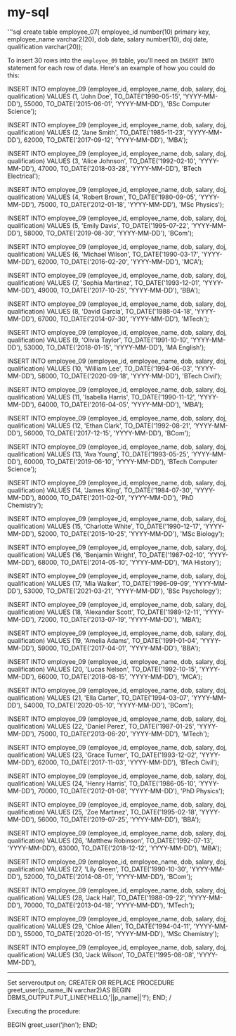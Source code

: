 # my-sql
'''sql
create table employee_07(
employee_id number(10) primary key,
employee_name varchar2(20),
 dob date,
 salary number(10),
 doj date,
qualification varchar(20));
   



To insert 30 rows into the `employee_09` table, you'll need an `INSERT INTO` statement for each row of data. Here's an example of how you could do this:

INSERT INTO employee_09 (employee_id, employee_name, dob, salary, doj, qualification) 
VALUES (1, 'John Doe', TO_DATE('1990-05-15', 'YYYY-MM-DD'), 55000, TO_DATE('2015-06-01', 'YYYY-MM-DD'), 'BSc Computer Science');

INSERT INTO employee_09 (employee_id, employee_name, dob, salary, doj, qualification) 
VALUES (2, 'Jane Smith', TO_DATE('1985-11-23', 'YYYY-MM-DD'), 62000, TO_DATE('2017-09-12', 'YYYY-MM-DD'), 'MBA');

INSERT INTO employee_09 (employee_id, employee_name, dob, salary, doj, qualification) 
VALUES (3, 'Alice Johnson', TO_DATE('1992-02-10', 'YYYY-MM-DD'), 47000, TO_DATE('2018-03-28', 'YYYY-MM-DD'), 'BTech Electrical');

INSERT INTO employee_09 (employee_id, employee_name, dob, salary, doj, qualification) 
VALUES (4, 'Robert Brown', TO_DATE('1980-09-05', 'YYYY-MM-DD'), 75000, TO_DATE('2012-01-18', 'YYYY-MM-DD'), 'MSc Physics');

INSERT INTO employee_09 (employee_id, employee_name, dob, salary, doj, qualification) 
VALUES (5, 'Emily Davis', TO_DATE('1995-07-22', 'YYYY-MM-DD'), 58000, TO_DATE('2019-08-30', 'YYYY-MM-DD'), 'BCom');

INSERT INTO employee_09 (employee_id, employee_name, dob, salary, doj, qualification) 
VALUES (6, 'Michael Wilson', TO_DATE('1990-03-17', 'YYYY-MM-DD'), 62000, TO_DATE('2016-02-20', 'YYYY-MM-DD'), 'MCA');

INSERT INTO employee_09 (employee_id, employee_name, dob, salary, doj, qualification) 
VALUES (7, 'Sophia Martinez', TO_DATE('1993-12-01', 'YYYY-MM-DD'), 49000, TO_DATE('2017-10-25', 'YYYY-MM-DD'), 'BBA');

INSERT INTO employee_09 (employee_id, employee_name, dob, salary, doj, qualification) 
VALUES (8, 'David Garcia', TO_DATE('1988-04-18', 'YYYY-MM-DD'), 67000, TO_DATE('2014-07-30', 'YYYY-MM-DD'), 'MTech');

INSERT INTO employee_09 (employee_id, employee_name, dob, salary, doj, qualification) 
VALUES (9, 'Olivia Taylor', TO_DATE('1991-10-10', 'YYYY-MM-DD'), 53000, TO_DATE('2018-01-15', 'YYYY-MM-DD'), 'MA English');

INSERT INTO employee_09 (employee_id, employee_name, dob, salary, doj, qualification) 
VALUES (10, 'William Lee', TO_DATE('1994-06-03', 'YYYY-MM-DD'), 58000, TO_DATE('2020-09-18', 'YYYY-MM-DD'), 'BTech Civil');

INSERT INTO employee_09 (employee_id, employee_name, dob, salary, doj, qualification) 
VALUES (11, 'Isabella Harris', TO_DATE('1990-11-12', 'YYYY-MM-DD'), 64000, TO_DATE('2016-04-05', 'YYYY-MM-DD'), 'MBA');

INSERT INTO employee_09 (employee_id, employee_name, dob, salary, doj, qualification) 
VALUES (12, 'Ethan Clark', TO_DATE('1992-08-21', 'YYYY-MM-DD'), 56000, TO_DATE('2017-12-15', 'YYYY-MM-DD'), 'BCom');

INSERT INTO employee_09 (employee_id, employee_name, dob, salary, doj, qualification) 
VALUES (13, 'Ava Young', TO_DATE('1993-05-25', 'YYYY-MM-DD'), 60000, TO_DATE('2019-06-10', 'YYYY-MM-DD'), 'BTech Computer Science');

INSERT INTO employee_09 (employee_id, employee_name, dob, salary, doj, qualification) 
VALUES (14, 'James King', TO_DATE('1984-07-30', 'YYYY-MM-DD'), 80000, TO_DATE('2011-02-01', 'YYYY-MM-DD'), 'PhD Chemistry');

INSERT INTO employee_09 (employee_id, employee_name, dob, salary, doj, qualification) 
VALUES (15, 'Charlotte White', TO_DATE('1990-12-17', 'YYYY-MM-DD'), 52000, TO_DATE('2015-10-25', 'YYYY-MM-DD'), 'MSc Biology');

INSERT INTO employee_09 (employee_id, employee_name, dob, salary, doj, qualification) 
VALUES (16, 'Benjamin Wright', TO_DATE('1987-02-10', 'YYYY-MM-DD'), 68000, TO_DATE('2014-05-10', 'YYYY-MM-DD'), 'MA History');

INSERT INTO employee_09 (employee_id, employee_name, dob, salary, doj, qualification) 
VALUES (17, 'Mia Walker', TO_DATE('1996-09-09', 'YYYY-MM-DD'), 53000, TO_DATE('2021-03-21', 'YYYY-MM-DD'), 'BSc Psychology');

INSERT INTO employee_09 (employee_id, employee_name, dob, salary, doj, qualification) 
VALUES (18, 'Alexander Scott', TO_DATE('1989-12-11', 'YYYY-MM-DD'), 72000, TO_DATE('2013-07-19', 'YYYY-MM-DD'), 'MBA');

INSERT INTO employee_09 (employee_id, employee_name, dob, salary, doj, qualification) 
VALUES (19, 'Amelia Adams', TO_DATE('1991-01-04', 'YYYY-MM-DD'), 59000, TO_DATE('2017-04-01', 'YYYY-MM-DD'), 'BBA');

INSERT INTO employee_09 (employee_id, employee_name, dob, salary, doj, qualification) 
VALUES (20, 'Lucas Nelson', TO_DATE('1992-10-15', 'YYYY-MM-DD'), 66000, TO_DATE('2018-08-15', 'YYYY-MM-DD'), 'MCA');

INSERT INTO employee_09 (employee_id, employee_name, dob, salary, doj, qualification) 
VALUES (21, 'Ella Carter', TO_DATE('1994-03-07', 'YYYY-MM-DD'), 54000, TO_DATE('2020-05-10', 'YYYY-MM-DD'), 'BCom');

INSERT INTO employee_09 (employee_id, employee_name, dob, salary, doj, qualification) 
VALUES (22, 'Daniel Perez', TO_DATE('1987-01-25', 'YYYY-MM-DD'), 75000, TO_DATE('2013-06-20', 'YYYY-MM-DD'), 'MTech');

INSERT INTO employee_09 (employee_id, employee_name, dob, salary, doj, qualification) 
VALUES (23, 'Grace Turner', TO_DATE('1993-12-02', 'YYYY-MM-DD'), 62000, TO_DATE('2017-11-03', 'YYYY-MM-DD'), 'BTech Civil');

INSERT INTO employee_09 (employee_id, employee_name, dob, salary, doj, qualification) 
VALUES (24, 'Henry Harris', TO_DATE('1986-05-10', 'YYYY-MM-DD'), 70000, TO_DATE('2012-01-08', 'YYYY-MM-DD'), 'PhD Physics');

INSERT INTO employee_09 (employee_id, employee_name, dob, salary, doj, qualification) 
VALUES (25, 'Zoe Martinez', TO_DATE('1995-02-18', 'YYYY-MM-DD'), 56000, TO_DATE('2019-07-25', 'YYYY-MM-DD'), 'BBA');

INSERT INTO employee_09 (employee_id, employee_name, dob, salary, doj, qualification) 
VALUES (26, 'Matthew Robinson', TO_DATE('1992-07-13', 'YYYY-MM-DD'), 63000, TO_DATE('2018-12-12', 'YYYY-MM-DD'), 'MBA');

INSERT INTO employee_09 (employee_id, employee_name, dob, salary, doj, qualification) 
VALUES (27, 'Lily Green', TO_DATE('1990-10-30', 'YYYY-MM-DD'), 52000, TO_DATE('2014-08-01', 'YYYY-MM-DD'), 'BCom');

INSERT INTO employee_09 (employee_id, employee_name, dob, salary, doj, qualification) 
VALUES (28, 'Jack Hall', TO_DATE('1988-09-22', 'YYYY-MM-DD'), 70000, TO_DATE('2013-04-18', 'YYYY-MM-DD'), 'MTech');

INSERT INTO employee_09 (employee_id, employee_name, dob, salary, doj, qualification) 
VALUES (29, 'Chloe Allen', TO_DATE('1994-04-11', 'YYYY-MM-DD'), 55000, TO_DATE('2020-01-15', 'YYYY-MM-DD'), 'MSc Chemistry');

INSERT INTO employee_09 (employee_id, employee_name, dob, salary, doj, qualification) 
VALUES (30, 'Jack Wilson', TO_DATE('1995-08-08', 'YYYY-MM-DD'),




---------------------------------------------
Set serveroutput on;
CREATER OR REPLACE PROCEDURE greet_user(p_name_IN varchar2)AS
BEGIN
 DBMS_OUTPUT.PUT_LINE('HELLO,'||p_name||'!');
END;
/


Executing the procedure:


BEGIN
  greet_user('jhon');
END;

   
